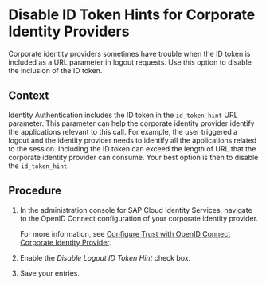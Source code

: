 <!-- loio01171f7799bb46c089c40a0b2b5896fb -->

# Disable ID Token Hints for Corporate Identity Providers

Corporate identity providers sometimes have trouble when the ID token is included as a URL parameter in logout requests. Use this option to disable the inclusion of the ID token.



## Context

Identity Authentication includes the ID token in the `id_token_hint` URL parameter. This parameter can help the corporate identity provider identify the applications relevant to this call. For example, the user triggered a logout and the identity provider needs to identify all the applications related to the session. Including the ID token can exceed the length of URL that the corporate identity provider can consume. Your best option is then to disable the `id_token_hint`.



## Procedure

1.  In the administration console for SAP Cloud Identity Services, navigate to the OpenID Connect configuration of your corporate identity provider.

    For more information, see [Configure Trust with OpenID Connect Corporate Identity Provider](configure-trust-with-openid-connect-corporate-identity-provider-8ff83a1.md).

2.  Enable the *Disable Logout ID Token Hint* check box.

3.  Save your entries.


